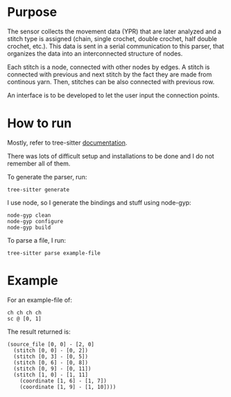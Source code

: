 # Purpose

The sensor collects the movement data (YPR) that are later analyzed and a stitch type is assigned (chain, single crochet, double crochet, half double crochet, etc.). This data is sent in a serial communication to this parser, that organizes the data into an interconnected structure of nodes. 

Each stitch is a node, connected with other nodes by edges. A stitch is connected with previous and next stitch by the fact they are made from continous yarn. Then, stitches can be also connected with previous row. 

An interface is to be developed to let the user input the connection points.

# How to run

Mostly, refer to tree-sitter [documentation](https://tree-sitter.github.io/tree-sitter/creating-parsers).

There was lots of difficult setup and installations to be done and I do not remember all of them.

To generate the parser, run:
```
tree-sitter generate
```

I use node, so I generate the bindings and stuff using node-gyp:
```
node-gyp clean
node-gyp configure
node-gyp build
```

To parse a file, I run:
```
tree-sitter parse example-file
```

# Example

For an example-file of:
```
ch ch ch ch
sc @ [0, 1]
```

The result returned is:
```
(source_file [0, 0] - [2, 0]
  (stitch [0, 0] - [0, 2])
  (stitch [0, 3] - [0, 5])
  (stitch [0, 6] - [0, 8])
  (stitch [0, 9] - [0, 11])
  (stitch [1, 0] - [1, 11]
    (coordinate [1, 6] - [1, 7])
    (coordinate [1, 9] - [1, 10])))

```

